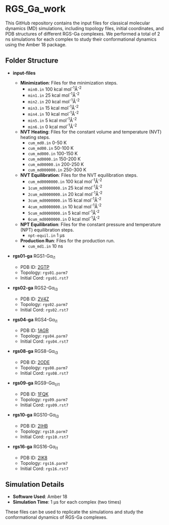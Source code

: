 # RGS_Ga_work

This GitHub repository contains the input files for classical molecular dynamics (MD) simulations, including topology files, initial coordinates, and PDB structures of different RGS-Ga complexes. We performed a total of 2 ns simulations for each complex to study their conformational dynamics using the Amber 18 package.

## Folder Structure

- **input-files**
  - **Minimization**: Files for the minimization steps.
    - `min0.in` 100 kcal mol<sup>-1</sup>Å<sup>-2</sup>
    - `min1.in` 25 kcal mol<sup>-1</sup>Å<sup>-2</sup>
    - `min2.in` 20 kcal mol<sup>-1</sup>Å<sup>-2</sup>
    - `min3.in` 15 kcal mol<sup>-1</sup>Å<sup>-2</sup>
    - `min4.in` 10 kcal mol<sup>-1</sup>Å<sup>-2</sup>
    - `min5.in` 5 kcal mol<sup>-1</sup>Å<sup>-2</sup>
    - `min6.in` 0 kcal mol<sup>-1</sup>Å<sup>-2</sup> 
  - **NVT Heating**: Files for the constant volume and temperature (NVT) heating steps.
    - `cum_md0.in` 0-50 K
    - `cum_md00.in` 50-100 K
    - `cum_md000.in` 100-150 K
    - `cum_md0000.in` 150-200 K
    - `cum_md00000.in` 200-250 K
    - `cum_md000000.in` 250-300 K
  - **NVT Equilibration**: Files for the NVT equilibration steps.
    - `cum_md0000000.in` 100 kcal mol<sup>-1</sup>Å<sup>-2</sup>  
    - `1cum_md0000000.in` 25 kcal mol<sup>-1</sup>Å<sup>-2</sup>
    - `2cum_md0000000.in` 20 kcal mol<sup>-1</sup>Å<sup>-2</sup>
    - `3cum_md0000000.in` 15 kcal mol<sup>-1</sup>Å<sup>-2</sup>
    - `4cum_md0000000.in` 10 kcal mol<sup>-1</sup>Å<sup>-2</sup>
    - `5cum_md0000000.in` 5 kcal mol<sup>-1</sup>Å<sup>-2</sup>
    - `6cum_md0000000.in` 0 kcal mol<sup>-1</sup>Å<sup>-2</sup>
  - **NPT Equilibration**: Files for the constant pressure and temperature (NPT) equilibration steps.
    - `npt-equil.in` 1 µs
  - **Production Run**: Files for the production run.
    - `cum_md1.in` 10 ns

 - **rgs01-ga** RGS1-Gα<sub>i1
   - PDB ID: [2GTP](https://www.rcsb.org/structure/2GTP)
   - Topology: `rgs01.parm7`
   - Initial Cord: `rgs01.rst7`
 - **rgs02-ga** RGS2-Gα<sub>i3
   - PDB ID: [2V4Z](https://www.rcsb.org/structure/2V4Z)
   - Topology: `rgs02.parm7`
   - Initial Cord: `rgs02.rst7`
 - **rgs04-ga** RGS4-Gα<sub>i1
   - PDB ID: [1AGR](https://www.rcsb.org/structure/1AGR)
   - Topology: `rgs04.parm7`
   - Initial Cord: `rgs04.rst7`
 - **rgs08-ga** RGS8-Gα<sub>i3
   - PDB ID: [2ODE](https://www.rcsb.org/structure/2ODE)
   - Topology: `rgs08.parm7`
   - Initial Cord: `rgs08.rst7`
 - **rgs09-ga** RGS9-Gα<sub>t/i1
   - PDB ID: [1FQK](https://www.rcsb.org/structure/1FQK)
   - Topology: `rgs09.parm7`
   - Initial Cord: `rgs09.rst7`
 - **rgs10-ga** RGS10-Gα<sub>i3
   - PDB ID:  [2IHB](https://www.rcsb.org/structure/2IHB)
   - Topology: `rgs10.parm7`
   - Initial Cord: `rgs10.rst7`
 - **rgs16-ga** RGS16-Gα<sub>i1
   - PDB ID:  [2IK8](https://www.rcsb.org/structure/2IK8)
   - Topology: `rgs16.parm7`
   - Initial Cord: `rgs16.rst7`
    
## Simulation Details

- **Software Used**: Amber 18
- **Simulation Time**: 1 µs for each complex (two times)

These files can be used to replicate the simulations and study the conformational dynamics of RGS-Ga complexes.
